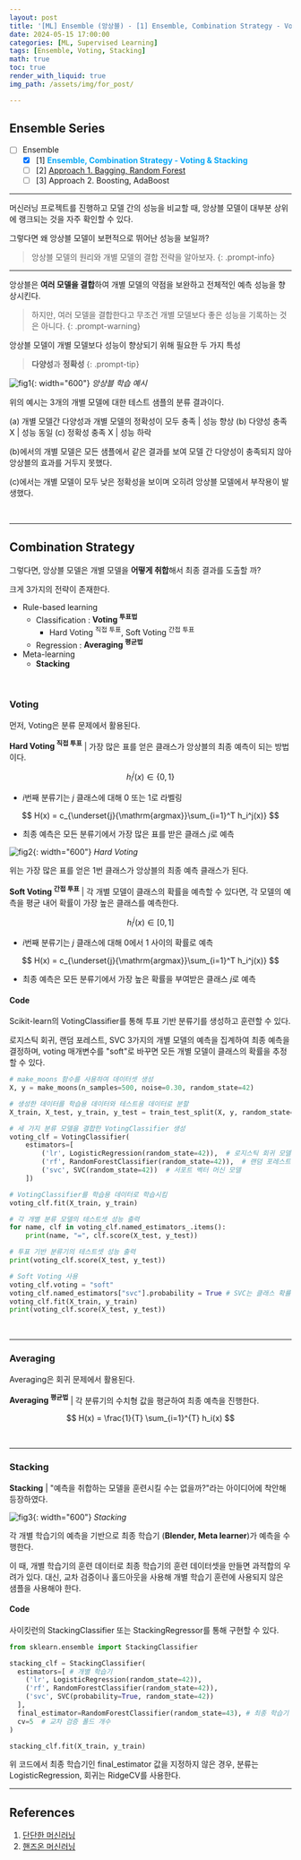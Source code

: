```yaml
---
layout: post
title: '[ML] Ensemble (앙상블) - [1] Ensemble, Combination Strategy - Voting & Stacking'
date: 2024-05-15 17:00:00
categories: [ML, Supervised Learning]
tags: [Ensemble, Voting, Stacking]
math: true
toc: true
render_with_liquid: true
img_path: /assets/img/for_post/

---
```


## Ensemble Series

- [ ] Ensemble
  - [x] [1] <span style="color: #07a8f7">**Ensemble, Combination Strategy - Voting & Stacking**</span>
  - [ ] [2] [Approach 1. Bagging, Random Forest](https://minsuk1003.github.io/posts/Ensemble-2/)
  - [ ] [3] Approach 2. Boosting, AdaBoost

---
머신러닝 프로젝트를 진행하고 모델 간의 성능을 비교할 때, 앙상블 모델이 대부분 상위에 랭크되는 것을 자주 확인할 수 있다.

그렇다면 왜 앙상블 모델이 보편적으로 뛰어난 성능을 보일까?

> 앙상블 모델의 원리와 개별 모델의 결합 전략을 알아보자.
{: .prompt-info}

---

앙상블은 **여러 모델을 결합**하여 개별 모델의 약점을 보완하고 전체적인 예측 성능을 향상시킨다.

> 하지만, 여러 모델을 결합한다고 무조건 개별 모델보다 좋은 성능을 기록하는 것은 아니다. 
{: .prompt-warning}

앙상블 모델이 개별 모델보다 성능이 향상되기 위해 필요한 두 가지 특성

> **다양성**과 **정확성**
{: .prompt-tip}

![fig1](assets/img/for_post/240515-1.png){: width="600"}
_앙상블 학습 예시_


위의 예시는 3개의 개별 모델에 대한 테스트 샘플의 분류 결과이다.

(a) 개별 모델간 다양성과 개별 모델의 정확성이 모두 충족 | 성능 향상
(b) 다양성 충족 X | 성능 동일
(c) 정확성 충족 X | 성능 하락

(b)에서의 개별 모델은 모든 샘플에서 같은 결과를 보여 모델 간 다양성이 충족되지 않아 앙상블의 효과를 거두지 못했다.

(c)에서는 개별 모델이 모두 낮은 정확성을 보이며 오히려 앙상블 모델에서 부작용이 발생했다.

&nbsp;
&nbsp;

---
## Combination Strategy

그렇다면, 앙상블 모델은 개별 모델을 **어떻게 취합**해서 최종 결과를 도출할 까?

크게 3가지의 전략이 존재한다.

- Rule-based learning
  - Classification : **Voting <sup>투표법</sup>**
    - Hard Voting <sup>직접 투표</sup>, Soft Voting <sup>간접 투표</sup>
  - Regression : **Averaging <sup>평균법</sup>**
- Meta-learning
  - **Stacking**

&nbsp;
&nbsp;

### Voting
  
먼저, Voting은 분류 문제에서 활용된다.

**Hard Voting <sup>직접 투표</sup>** | 가장 많은 표를 얻은 클래스가 앙상블의 최종 예측이 되는 방법이다.

$$ h_i^j(x) \in \lbrace 0, 1 \rbrace $$

- $i$번째 분류기는 $j$ 클래스에 대해 0 또는 1로 라벨링

$$ H(x) = c_{\underset{j}{\mathrm{argmax}}\sum_{i=1}^T h_i^j(x)} $$

- 최종 예측은 모든 분류기에서 가장 많은 표를 받은 클래스 $j$로 예측

![fig2](assets/img/for_post/240515-2.png){: width="600"}
_Hard Voting_


위는 가장 많은 표를 얻은 1번 클래스가 앙상블의 최종 예측 클래스가 된다.

**Soft Voting <sup>간접 투표</sup>** | 각 개별 모델이 클래스의 확률을 예측할 수 있다면, 각 모델의 예측을 평균 내어 확률이 가장 높은 클래스를 예측한다.

$$ h_i^j(x) \in [0, 1] $$

- $i$번째 분류기는 $j$ 클래스에 대해 0에서 1 사이의 확률로 예측

$$ H(x) = c_{\underset{j}{\mathrm{argmax}}\sum_{i=1}^T h_i^j(x)} $$

- 최종 예측은 모든 분류기에서 가장 높은 확률을 부여받은 클래스 $j$로 예측

#### Code

Scikit-learn의 VotingClassifier를 통해 투표 기반 분류기를 생성하고 훈련할 수 있다.

로지스틱 회귀, 랜덤 포레스트, SVC 3가지의 개별 모델의 예측을 집계하여 최종 예측을 결정하며, voting 매개변수를 "soft"로 바꾸면 모든 개별 모델이 클래스의 확률을 추정할 수 있다.

```python
# make_moons 함수를 사용하여 데이터셋 생성
X, y = make_moons(n_samples=500, noise=0.30, random_state=42)

# 생성한 데이터를 학습용 데이터와 테스트용 데이터로 분할
X_train, X_test, y_train, y_test = train_test_split(X, y, random_state=42)

# 세 가지 분류 모델을 결합한 VotingClassifier 생성
voting_clf = VotingClassifier(
    estimators=[
        ('lr', LogisticRegression(random_state=42)),  # 로지스틱 회귀 모델
        ('rf', RandomForestClassifier(random_state=42)),  # 랜덤 포레스트 모델
        ('svc', SVC(random_state=42))  # 서포트 벡터 머신 모델
    ])

# VotingClassifier를 학습용 데이터로 학습시킴
voting_clf.fit(X_train, y_train)

# 각 개별 분류 모델의 테스트셋 성능 출력
for name, clf in voting_clf.named_estimators_.items():
    print(name, "=", clf.score(X_test, y_test))

# 투표 기반 분류기의 테스트셋 성능 출력
print(voting_clf.score(X_test, y_test))

# Soft Voting 사용
voting_clf.voting = "soft"
voting_clf.named_estimators["svc"].probability = True # SVC는 클래스 확률을 제공하지 않으므로 따로 지정 필요
voting_clf.fit(X_train, y_train)
print(voting_clf.score(X_test, y_test))
```

&nbsp;
&nbsp;

---
### Averaging

Averaging은 회귀 문제에서 활용된다.

**Averaging <sup>평균법</sup>** | 각 분류기의 수치형 값을 평균하여 최종 예측을 진행한다. 

$$ H(x) = \frac{1}{T} \sum_{i=1}^{T} h_i(x) $$

&nbsp;
&nbsp;

---
### Stacking

**Stacking** | "예측을 취합하는 모델을 훈련시킬 수는 없을까?"라는 아이디어에 착안해 등장하였다.

![fig3](assets/img/for_post/240515-3.png){: width="600"}
_Stacking_


각 개별 학습기의 예측을 기반으로 최종 학습기 (**Blender, Meta learner**)가 예측을 수행한다.

이 때, 개별 학습기의 훈련 데이터로 최종 학습기의 훈련 데이터셋을 만들면 과적합의 우려가 있다. 대신, 교차 검증이나 홀드아웃을 사용해 개별 학습기 훈련에 사용되지 않은 샘플을 사용해야 한다. 

#### Code

사이킷런의 StackingClassifier 또는 StackingRegressor를 통해 구현할 수 있다.

~~~python
from sklearn.ensemble import StackingClassifier

stacking_clf = StackingClassifier( 
  estimators=[ # 개별 학습기
    ('lr', LogisticRegression(random_state=42)),
    ('rf', RandomForestClassifier(random_state=42)),
    ('svc', SVC(probability=True, random_state=42))
  ],
  final_estimator=RandomForestClassifier(random_state=43), # 최종 학습기
  cv=5  # 교차 검증 폴드 개수
)

stacking_clf.fit(X_train, y_train)
~~~

위 코드에서 최종 학습기인 final_estimator 값을 지정하지 않은 경우, 분류는 LogisticRegression, 회귀는 RidgeCV를 사용한다.


---
## References

1. [단단한 머신러닝](https://product.kyobobook.co.kr/detail/S000001916959)
2. [핸즈온 머신러닝](https://product.kyobobook.co.kr/detail/S000208981368)
